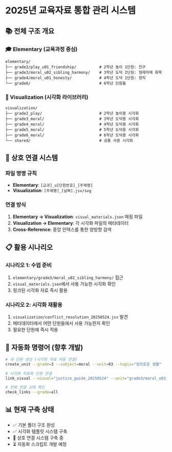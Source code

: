 # 2025년 교육자료 통합 관리 시스템

## 📚 전체 구조 개요

### 🎓 Elementary (교육과정 중심)
```
elementary/
├── grade2/play_u01_friendship/          # 2학년 놀이 1단원: 친구
├── grade3/moral_u02_sibling_harmony/    # 3학년 도덕 2단원: 형제자매 화목
├── grade4/moral_u01_honesty/            # 4학년 도덕 1단원: 정직
└── grade6/                              # 6학년 단원들
```

### 🎨 Visualization (시각화 라이브러리)
```
visualization/
├── grade2_play/                         # 2학년 놀이용 시각화
├── grade3_moral/                        # 3학년 도덕용 시각화  
├── grade4_moral/                        # 4학년 도덕용 시각화
├── grade5_moral/                        # 5학년 도덕용 시각화
├── grade6_moral/                        # 6학년 도덕용 시각화
└── shared/                              # 공통 사용 시각화
```

## 🔗 상호 연결 시스템

### 파일 명명 규칙
- **Elementary**: `[교과]_u[단원번호]_[주제명]`
- **Visualization**: `[주제명]_[날짜].jsx/svg`

### 연결 방식
1. **Elementary → Visualization**: `visual_materials.json` 매핑 파일
2. **Visualization → Elementary**: 각 시각화 파일의 메타데이터
3. **Cross-Reference**: 중앙 인덱스를 통한 양방향 검색

## 📋 활용 시나리오

### 시나리오 1: 수업 준비
1. `elementary/grade3/moral_u02_sibling_harmony/` 접근
2. `visual_materials.json`에서 사용 가능한 시각화 확인
3. 링크된 시각화 자료 즉시 활용

### 시나리오 2: 시각화 재활용
1. `visualization/conflict_resolution_20250524.jsx` 발견
2. 메타데이터에서 어떤 단원들에서 사용 가능한지 확인
3. 필요한 단원에 즉시 적용

## 🎯 자동화 명령어 (향후 개발)
```bash
# 새 단원 생성 (시각화 자료 자동 연결)
create_unit --grade=3 --subject=moral --unit=03 --topic="정의로운 생활"

# 시각화 자료와 단원 연결
link_visual --visual="justice_guide_20250524" --unit="grade3/moral_u03_justice"

# 전체 연결 상태 확인
check_links --grade=all
```

## 📊 현재 구축 상태
- ✅ 기본 폴더 구조 완성
- ✅ 시각화 템플릿 시스템 구축
- 🔄 상호 연결 시스템 구축 중
- ⏳ 자동화 스크립트 개발 예정